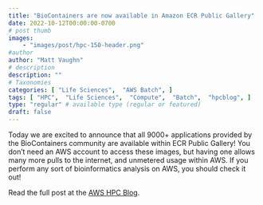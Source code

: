 ```yaml
---
title: "BioContainers are now available in Amazon ECR Public Gallery"
date: 2022-10-12T00:00:00-0700
# post thumb
images:
    - "images/post/hpc-150-header.png"
#author
author: "Matt Vaughn"
# description
description: ""
# Taxonomies
categories: [ "Life Sciences",  "AWS Batch", ]
tags: [ "HPC",  "Life Sciences",  "Compute",  "Batch",  "hpcblog", ]
type: "regular" # available type (regular or featured)
draft: false
---
```


Today we are excited to announce that all 9000+ applications provided by the BioContainers community are available within ECR Public Gallery! You don’t need an AWS account to access these images, but having one allows many more pulls to the internet, and unmetered usage within AWS. If you perform any sort of bioinformatics analysis on AWS, you should check it out!

Read the full post at the [AWS HPC Blog](https://aws.amazon.com/blogs/hpc/biocontainers-are-now-available-in-amazon-ecr-public-gallery/).
